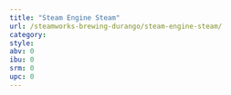 ```yaml
---
title: "Steam Engine Steam"
url: /steamworks-brewing-durango/steam-engine-steam/
category: 
style: 
abv: 0
ibu: 0
srm: 0
upc: 0
---
```


